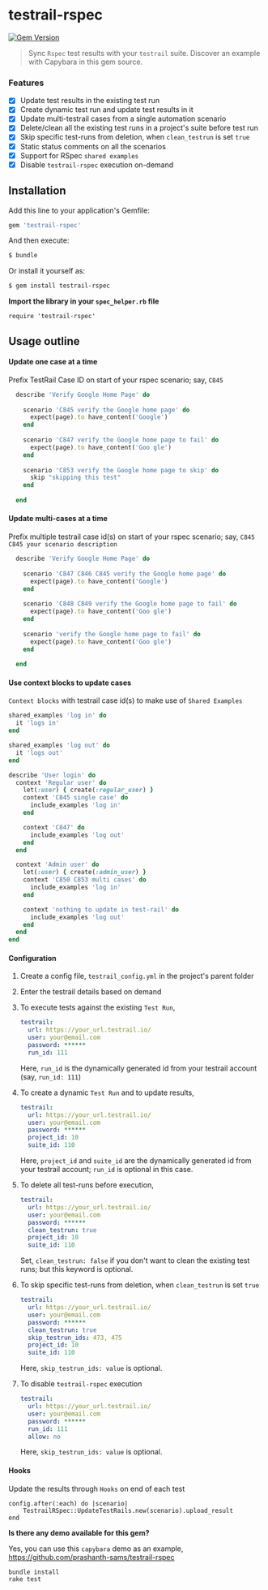 # testrail-rspec
[![Gem Version](https://badge.fury.io/rb/testrail-rspec.svg)](http://badge.fury.io/rb/testrail-rspec)
> Sync `Rspec` test results with your `testrail` suite. Discover an example with Capybara in this gem source.

### Features
- [x] Update test results in the existing test run
- [x] Create dynamic test run and update test results in it
- [x] Update multi-testrail cases from a single automation scenario 
- [x] Delete/clean all the existing test runs in a project's suite before test run
- [x] Skip specific test-runs from deletion, when `clean_testrun` is set `true`
- [x] Static status comments on all the scenarios 
- [x] Support for RSpec `shared examples` 
- [x] Disable `testrail-rspec` execution on-demand

## Installation

Add this line to your application's Gemfile:
```ruby
gem 'testrail-rspec'
```

And then execute:
```bash
$ bundle
```

Or install it yourself as:
```bash
$ gem install testrail-rspec
```

**Import the library in your `spec_helper.rb` file**
```
require 'testrail-rspec'
```

## Usage outline

#### Update one case at a time
Prefix TestRail Case ID on start of your rspec scenario; say, `C845`

```ruby
  describe 'Verify Google Home Page' do
    
    scenario 'C845 verify the Google home page' do
      expect(page).to have_content('Google')
    end
  
    scenario 'C847 verify the Google home page to fail' do
      expect(page).to have_content('Goo gle')
    end
    
    scenario 'C853 verify the Google home page to skip' do
      skip "skipping this test"
    end
  
  end
```

#### Update multi-cases at a time
Prefix multiple testrail case id(s) on start of your rspec scenario; say, `C845 C845 your scenario description`

```ruby
  describe 'Verify Google Home Page' do
    
    scenario 'C847 C846 C845 verify the Google home page' do
      expect(page).to have_content('Google')
    end
  
    scenario 'C848 C849 verify the Google home page to fail' do
      expect(page).to have_content('Goo gle')
    end
    
    scenario 'verify the Google home page to fail' do
      expect(page).to have_content('Goo gle')
    end
    
  end
```

#### Use context blocks to update cases
`Context blocks` with testrail case id(s) to make use of `Shared Examples`

```ruby
shared_examples 'log in' do
  it 'logs in'
end

shared_examples 'log out' do
  it 'logs out'
end

describe 'User login' do
  context 'Regular user' do
    let(:user) { create(:regular_user) }
    context 'C845 single case' do
      include_examples 'log in'
    end

    context 'C847' do
      include_examples 'log out'
    end
  end

  context 'Admin user' do
    let(:user) { create(:admin_user) }
    context 'C850 C853 multi cases' do
      include_examples 'log in'
    end

    context 'nothing to update in test-rail' do
      include_examples 'log out'
    end
  end
end
```

#### Configuration

1. Create a config file, `testrail_config.yml` in the project's parent folder
2. Enter the testrail details based on demand
3. To execute tests against the existing `Test Run`,
    ```yaml
    testrail:
      url: https://your_url.testrail.io/
      user: your@email.com
      password: ******
      run_id: 111
    ```
    Here, `run_id` is the dynamically generated id from your testrail account (say, `run_id: 111`)

4. To create a dynamic `Test Run` and to update results,
    ```yaml
    testrail:
      url: https://your_url.testrail.io/
      user: your@email.com
      password: ******
      project_id: 10
      suite_id: 110
    ```
    Here, `project_id` and `suite_id` are the dynamically generated id from your testrail account; `run_id` is optional in this case.

5. To delete all test-runs before execution,
    ```yaml
    testrail:
      url: https://your_url.testrail.io/
      user: your@email.com
      password: ******
      clean_testrun: true
      project_id: 10
      suite_id: 110
    ```
    Set, `clean_testrun: false` if you don't want to clean the existing test runs; but this keyword is optional.

6. To skip specific test-runs from deletion, when `clean_testrun` is set `true`
    ```yaml
    testrail:
      url: https://your_url.testrail.io/
      user: your@email.com
      password: ******
      clean_testrun: true
      skip_testrun_ids: 473, 475
      project_id: 10
      suite_id: 110
    ```
    Here, `skip_testrun_ids: value` is optional.

7. To disable `testrail-rspec` execution 
    ```yaml
    testrail:
      url: https://your_url.testrail.io/
      user: your@email.com
      password: ******
      run_id: 111
      allow: no
    ```
    Here, `skip_testrun_ids: value` is optional.

#### Hooks

Update the results through `Hooks` on end of each test
```
config.after(:each) do |scenario|
    TestrailRSpec::UpdateTestRails.new(scenario).upload_result
end
```

**Is there any demo available for this gem?**

Yes, you can use this `capybara` demo as an example, https://github.com/prashanth-sams/testrail-rspec

```
bundle install
rake test
```
